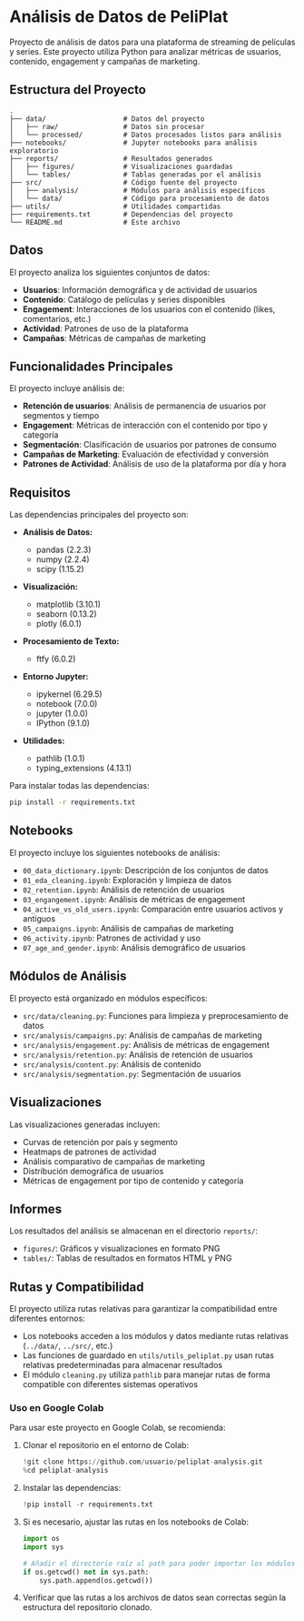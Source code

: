 # Análisis de Datos de PeliPlat

Proyecto de análisis de datos para una plataforma de streaming de películas y series. Este proyecto utiliza Python para analizar métricas de usuarios, contenido, engagement y campañas de marketing.

## Estructura del Proyecto

```
.
├── data/                   # Datos del proyecto
│   ├── raw/                # Datos sin procesar
│   └── processed/          # Datos procesados listos para análisis
├── notebooks/              # Jupyter notebooks para análisis exploratorio
├── reports/                # Resultados generados
│   ├── figures/            # Visualizaciones guardadas
│   └── tables/             # Tablas generadas por el análisis
├── src/                    # Código fuente del proyecto
│   ├── analysis/           # Módulos para análisis específicos
│   └── data/               # Código para procesamiento de datos
├── utils/                  # Utilidades compartidas
├── requirements.txt        # Dependencias del proyecto
└── README.md               # Este archivo
```

## Datos

El proyecto analiza los siguientes conjuntos de datos:

- **Usuarios**: Información demográfica y de actividad de usuarios
- **Contenido**: Catálogo de películas y series disponibles
- **Engagement**: Interacciones de los usuarios con el contenido (likes, comentarios, etc.)
- **Actividad**: Patrones de uso de la plataforma
- **Campañas**: Métricas de campañas de marketing

## Funcionalidades Principales

El proyecto incluye análisis de:

- **Retención de usuarios**: Análisis de permanencia de usuarios por segmentos y tiempo
- **Engagement**: Métricas de interacción con el contenido por tipo y categoría
- **Segmentación**: Clasificación de usuarios por patrones de consumo
- **Campañas de Marketing**: Evaluación de efectividad y conversión
- **Patrones de Actividad**: Análisis de uso de la plataforma por día y hora

## Requisitos

Las dependencias principales del proyecto son:

- **Análisis de Datos:**
  - pandas (2.2.3)
  - numpy (2.2.4)
  - scipy (1.15.2)

- **Visualización:**
  - matplotlib (3.10.1)
  - seaborn (0.13.2)
  - plotly (6.0.1)

- **Procesamiento de Texto:**
  - ftfy (6.0.2)

- **Entorno Jupyter:**
  - ipykernel (6.29.5)
  - notebook (7.0.0)
  - jupyter (1.0.0)
  - IPython (9.1.0)

- **Utilidades:**
  - pathlib (1.0.1)
  - typing_extensions (4.13.1)

Para instalar todas las dependencias:

```bash
pip install -r requirements.txt
```

## Notebooks

El proyecto incluye los siguientes notebooks de análisis:

- `00_data_dictionary.ipynb`: Descripción de los conjuntos de datos
- `01_eda_cleaning.ipynb`: Exploración y limpieza de datos
- `02_retention.ipynb`: Análisis de retención de usuarios
- `03_engangement.ipynb`: Análisis de métricas de engagement
- `04_active_vs_old_users.ipynb`: Comparación entre usuarios activos y antiguos
- `05_campaigns.ipynb`: Análisis de campañas de marketing
- `06_activity.ipynb`: Patrones de actividad y uso
- `07_age_and_gender.ipynb`: Análisis demográfico de usuarios

## Módulos de Análisis

El proyecto está organizado en módulos específicos:

- `src/data/cleaning.py`: Funciones para limpieza y preprocesamiento de datos
- `src/analysis/campaigns.py`: Análisis de campañas de marketing
- `src/analysis/engagement.py`: Análisis de métricas de engagement
- `src/analysis/retention.py`: Análisis de retención de usuarios
- `src/analysis/content.py`: Análisis de contenido
- `src/analysis/segmentation.py`: Segmentación de usuarios

## Visualizaciones

Las visualizaciones generadas incluyen:

- Curvas de retención por país y segmento
- Heatmaps de patrones de actividad
- Análisis comparativo de campañas de marketing
- Distribución demográfica de usuarios
- Métricas de engagement por tipo de contenido y categoría

## Informes

Los resultados del análisis se almacenan en el directorio `reports/`:

- `figures/`: Gráficos y visualizaciones en formato PNG
- `tables/`: Tablas de resultados en formatos HTML y PNG

## Rutas y Compatibilidad

El proyecto utiliza rutas relativas para garantizar la compatibilidad entre diferentes entornos:

- Los notebooks acceden a los módulos y datos mediante rutas relativas (`../data/`, `../src/`, etc.)
- Las funciones de guardado en `utils/utils_peliplat.py` usan rutas relativas predeterminadas para almacenar resultados
- El módulo `cleaning.py` utiliza `pathlib` para manejar rutas de forma compatible con diferentes sistemas operativos

### Uso en Google Colab

Para usar este proyecto en Google Colab, se recomienda:

1. Clonar el repositorio en el entorno de Colab:
   ```python
   !git clone https://github.com/usuario/peliplat-analysis.git
   %cd peliplat-analysis
   ```

2. Instalar las dependencias:
   ```python
   !pip install -r requirements.txt
   ```

3. Si es necesario, ajustar las rutas en los notebooks de Colab:
   ```python
   import os
   import sys
   
   # Añadir el directorio raíz al path para poder importar los módulos
   if os.getcwd() not in sys.path:
       sys.path.append(os.getcwd())
   ```

4. Verificar que las rutas a los archivos de datos sean correctas según la estructura del repositorio clonado.
